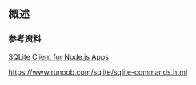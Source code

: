 ## 概述
### 参考资料
[SQLite Client for Node.js Apps](https://www.npmjs.com/package/sqlite#install-sqlite3)

https://www.runoob.com/sqlite/sqlite-commands.html